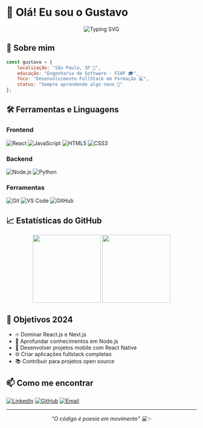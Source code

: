 # 👋 Olá! Eu sou o Gustavo 
<div align="center">
  <img src="https://readme-typing-svg.herokuapp.com?font=Fira+Code&size=20&duration=3000&pause=1000&color=2196F3&width=435&lines=Desenvolvedor+FullStack+em+Formação;Estudante+de+Eng.+Software;" alt="Typing SVG" />
</div>

## 🚀 Sobre mim
```javascript
const gustavo = {
    localização: "São Paulo, SP 📍",
    educação: "Engenharia de Software - FIAP 🎓",
    foco: "Desenvolvimento FullStack em Formação 💻",
    status: "Sempre aprendendo algo novo 🌱"
};
```

## 🛠️ Ferramentas e Linguagens

### Frontend
![React](https://img.shields.io/badge/-React-61DAFB?style=for-the-badge&logo=react&logoColor=black)
![JavaScript](https://img.shields.io/badge/-JavaScript-F7DF1E?style=for-the-badge&logo=javascript&logoColor=black)
![HTML5](https://img.shields.io/badge/-HTML5-E34F26?style=for-the-badge&logo=html5&logoColor=white)
![CSS3](https://img.shields.io/badge/-CSS3-1572B6?style=for-the-badge&logo=css3&logoColor=white)

### Backend
![Node.js](https://img.shields.io/badge/-Node.js-339933?style=for-the-badge&logo=node.js&logoColor=white)
![Python](https://img.shields.io/badge/-Python-3776AB?style=for-the-badge&logo=python&logoColor=white)

### Ferramentas
![Git](https://img.shields.io/badge/-Git-F05032?style=for-the-badge&logo=git&logoColor=white)
![VS Code](https://img.shields.io/badge/-VS%20Code-007ACC?style=for-the-badge&logo=visual-studio-code&logoColor=white)
![GitHub](https://img.shields.io/badge/-GitHub-181717?style=for-the-badge&logo=github&logoColor=white)

## 📈 Estatísticas do GitHub
<div align="center">
  <img height="180em" src="https://github-readme-stats.vercel.app/api?username=gugasantos24&show_icons=true&theme=tokyonight&include_all_commits=true&count_private=true"/>
  <img height="180em" src="https://github-readme-stats.vercel.app/api/top-langs/?username=gugasantos24&layout=compact&langs_count=7&theme=tokyonight"/>
</div>

## 🎯 Objetivos 2024
- 🔥 Dominar React.js e Next.js
- 🚀 Aprofundar conhecimentos em Node.js
- 📱 Desenvolver projetos mobile com React Native
- 🌐 Criar aplicações fullstack completas
- 📚 Contribuir para projetos open source

## 📫 Como me encontrar
[![LinkedIn](https://img.shields.io/badge/-LinkedIn-0077B5?style=for-the-badge&logo=linkedin&logoColor=white)](https://linkedin.com/in/SEU_PERFIL)
[![GitHub](https://img.shields.io/badge/-GitHub-181717?style=for-the-badge&logo=github&logoColor=white)](https://github.com/SEU_USERNAME)
[![Email](https://img.shields.io/badge/-Email-D14836?style=for-the-badge&logo=gmail&logoColor=white)](mailto:seu.email@gmail.com)

---
<div align="center">
  <i>"O código é poesia em movimento" 💻✨</i>
</div>
